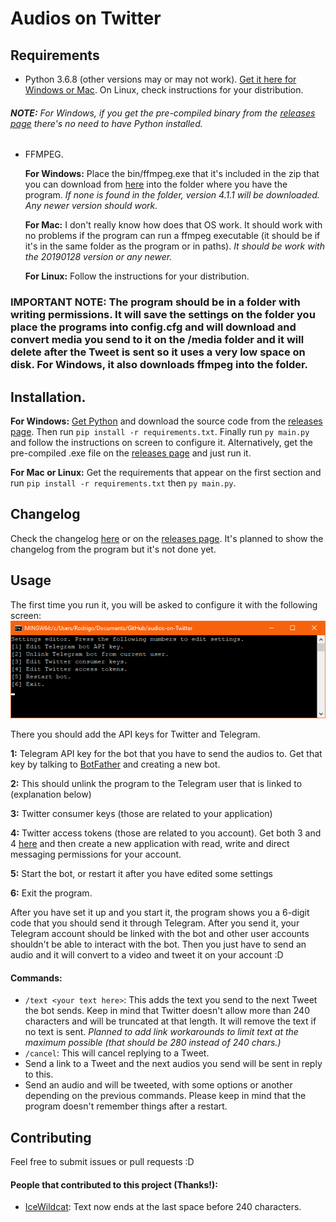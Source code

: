 # Audios on Twitter
## Requirements
* Python 3.6.8 (other versions may or may not work). [Get it here for Windows or Mac](https://www.python.org/downloads/release/python-368/). On Linux, check instructions for your distribution.
###### **NOTE:** For Windows, if you get the pre-compiled binary from the [releases page](https://github.com/rogama25/audios-on-Twitter/releases/latest) there's no need to have Python installed.

* FFMPEG.

	**For Windows:** Place the bin/ffmpeg.exe that it's included in the zip that you can download from [here](https://ffmpeg.zeranoe.com/builds/) into the folder where you have the program. *If none is found in the folder, version 4.1.1 will be downloaded. Any newer version should work.*

	**For Mac:** I don't really know how does that OS work. It should work with no problems if the program can run a ffmpeg executable (it should be if it's in the same folder as the program or in paths). *It should be work with the 20190128 version or any newer.*

	**For Linux:** Follow the instructions for your distribution.

### IMPORTANT NOTE: The program should be in a folder with writing permissions. It will save the settings on the folder you place the programs into config.cfg and will download and convert media you send to it on the /media folder and it will delete after the Tweet is sent so it uses a very low space on disk. For Windows, it also downloads ffmpeg into the folder.

## Installation.
**For Windows:** [Get Python](https://www.python.org/downloads/release/python-368/) and download the source code from the [releases page](https://github.com/rogama25/audios-on-Twitter/releases/latest). Then run `pip install -r requirements.txt`. Finally run `py main.py` and follow the instructions on screen to configure it.
Alternatively, get the pre-compiled .exe file on the [releases page](https://github.com/rogama25/audios-on-Twitter/releases/latest) and just run it.

**For Mac or Linux:** Get the requirements that appear on the first section and run `pip install -r requirements.txt` then `py main.py`.

## Changelog
Check the changelog [here](changelog.md) or on the [releases page](https://github.com/rogama25/audios-on-Twitter/releases). It's planned to show the changelog from the program but it's not done yet.

## Usage
The first time you run it, you will be asked to configure it with the following screen: ![](docs/settings.png)

There you should add the API keys for Twitter and Telegram.

**1:** Telegram API key for the bot that you have to send the audios to. Get that key by talking to [BotFather](https://t.me/botfather) and creating a new bot.

**2:** This should unlink the program to the Telegram user that is linked to (explanation below)

**3:** Twitter consumer keys (those are related to your application)

**4:** Twitter access tokens (those are related to you account). Get both 3 and 4 [here](https://developer.twitter.com/en.html) and then create a new application with read, write and direct messaging permissions for your account.

**5:** Start the bot, or restart it after you have edited some settings

**6:** Exit the program.

After you have set it up and you start it, the program shows you a 6-digit code that you should send it through Telegram. After you send it, your Telegram account should be linked with the bot and other user accounts shouldn't be able to interact with the bot. Then you just have to send an audio and it will convert to a video and tweet it on your account :D

#### Commands:
* `/text <your text here>`: This adds the text you send to the next Tweet the bot sends. Keep in mind that Twitter doesn't allow more than 240 characters and will be truncated at that length. It will remove the text if no text is sent. *Planned to add link workarounds to limit text at the maximum possible (that should be 280 instead of 240 chars.)*
* `/cancel`: This will cancel replying to a Tweet.
* Send a link to a Tweet and the next audios you send will be sent in reply to this.
* Send an audio and will be tweeted, with some options or another depending on the previous commands. Please keep in mind that the program doesn't remember things after a restart.

## Contributing
Feel free to submit issues or pull requests :D

#### People that contributed to this project (Thanks!):
* [IceWildcat](https://github.com/IceWildcat): Text now ends at the last space before 240 characters.